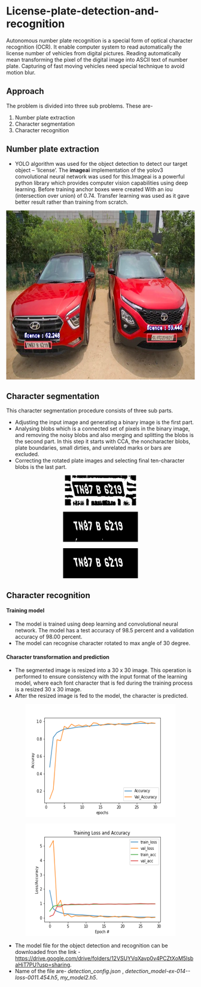 # License-plate-detection-and-recognition
Autonomous number plate recognition is a special form of optical character recognition (OCR).
It enable computer system to read automatically the license number of vehicles from digital pictures.
Reading automatically mean transforming the pixel of the digital  image into ASCII text of number plate.
Capturing of fast moving vehicles need special technique to avoid motion blur.


## Approach
The problem is divided into three sub problems. These are-
1. Number plate extraction 
2. Character segmentation 
3. Character recognition

## Number plate extraction
* YOLO algorithm was used for the object detection to detect our target object – ‘license’. The **imageai** implementation of the yolov3 convolutional neural network was used for this.Imageai is a powerful python library which provides computer vision capabilities using deep learning. Before training anchor boxes were created
With an iou (intersection over union) of 0.74. Transfer learning was used as it gave better result rather than training from scratch.

<p align="center">
  <img src="src/found.jpg" width=676 height=450>
</p>  

## Character segmentation
This character segmentation procedure consists of three sub parts.
* Adjusting the input image and generating a binary image is the first part.
* Analysing blobs which is a connected set of pixels in the binary image, and removing the noisy blobs and also merging and splitting the blobs is the second part. In this step it starts with CCA, the noncharacter blobs, plate boundaries, small dirties, and unrelated marks or bars are excluded.
* Correcting the rotated plate images and selecting final ten-character blobs is the last part.

<p align="center">
  <img src="src/thresh.jpg" width=190 height=80>
</p>

<p align="center">
  <img src="src/thresh2.jpg" width=200 height=80>
</p>

<p align="center">
  <img src="src/result.jpg" width=200 height=80>
</p>


## Character recognition
#### Training model
* The model is trained using deep learning and convolutional neural network. The model has a test accuracy of 98.5 percent and a validation accuracy of 98.00 percent.
* The model can recognise character rotated to max angle of 30 degree.
#### Character transformation and prediction
* The segmented image is resized into a 30 x 30 image. This operation is performed to ensure consistency with the input format of the learning model, where each font character that is fed during the training process is a resized 30 x 30 image. 
* After the resized image is fed to the model, the character is predicted.

<p align="center">
  <img src="src/my_model2.png" width=400 height=300>
</p>  
<p align="center">
  <img src="src/my_model2_acc_vs_val.png" width=400 height=300>
</p> 

+ The model file for the object detection and recognition can be downloaded fron the link - https://drive.google.com/drive/folders/12VSUYVqXavp0v4PCZtXoM5lsbaHiT7PU?usp=sharing. 
+ Name of the file are- *detection_config.json* , *detection_model-ex-014--loss-0011.454.h5*, *my_model2.h5*.






 




